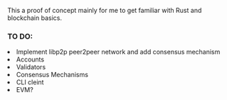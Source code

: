 This a proof of concept mainly for me to get familiar with Rust and blockchain basics.

### TO DO:
  <li>Implement libp2p peer2peer network and add consensus mechanism</li>
  <li>Accounts</li>
  <li>Validators</li>
  <li>Consensus Mechanisms</li>
  <li>CLI cleint</li>
  <li>EVM?</li>
